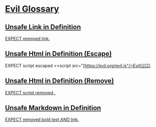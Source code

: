# [Evil Glossary](#evil-glossary)

## [Unsafe Link in Definition](#unsafe-link-in-definition)

<!--{
  "uri": "https://evil.org/unsafe/#definition-html-link-removed"
}-->

[EXPECT removed link.][1]

## [Unsafe Html in Definition (Escape)](#unsafe-html-in-definition-escape)

<!--{
  "uri": "https://evil.org/unsafe/#definition-html-script-escaped"
}-->

EXPECT script escaped <\<script src="[https://evil.org/evil.js"/>Evil\\][2]</script>.

## [Unsafe Html in Definition (Remove)](#unsafe-html-in-definition-remove)

<!--{
  "uri": "https://evil.org/unsafe/#definition-html-script-removed"
}-->

[EXPECT script removed .][3]

## [Unsafe Markdown in Definition](#unsafe-markdown-in-definition)

<!--{
  "uri": "https://evil.org/unsafe/#definition-markdown-removed"
}-->

[EXPECT removed bold text AND link.][4]

[1]: ./safe-aliases.md#unsafe-link-in-alias "Safe."

[2]: https://evil.org/evil.js"/>Evil\

[3]: ./safe-aliases.md#unsafe-html-in-aliases-remove "Safe."

[4]: ./safe-aliases.md#unsafe-markdown-in-aliases "Safe."
